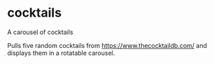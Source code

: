 # cocktails
A carousel of cocktails

Pulls five random cocktails from https://www.thecocktaildb.com/ and displays them in a rotatable carousel.
